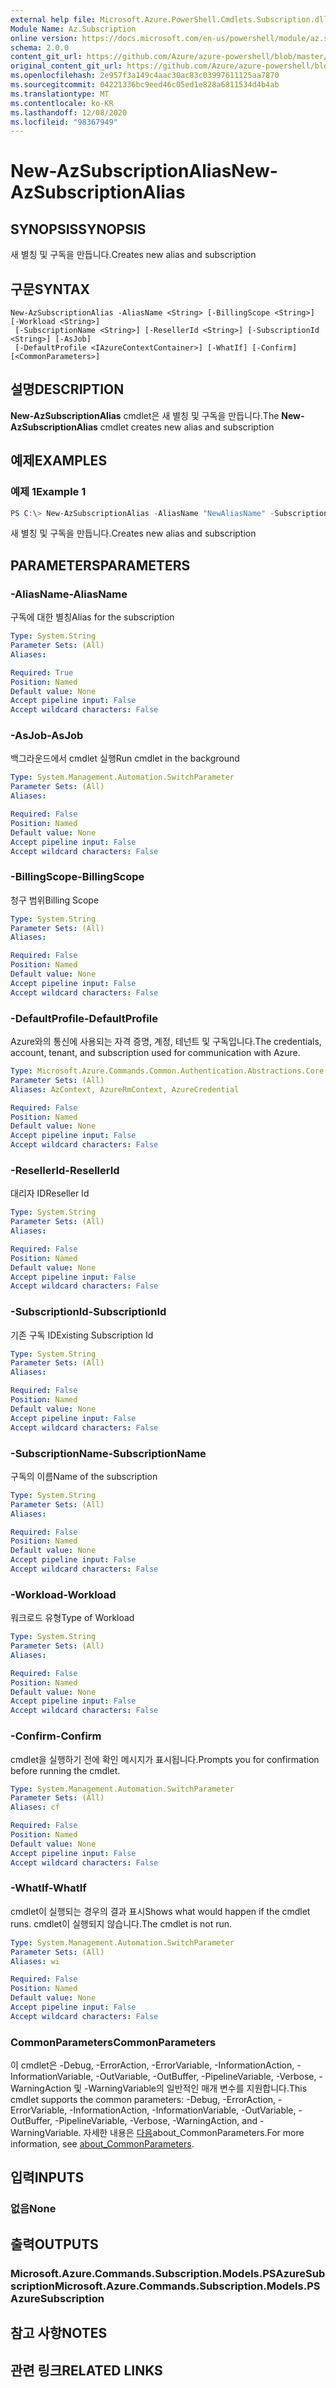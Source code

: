```yaml
---
external help file: Microsoft.Azure.PowerShell.Cmdlets.Subscription.dll-Help.xml
Module Name: Az.Subscription
online version: https://docs.microsoft.com/en-us/powershell/module/az.subscription/new-azsubscriptionalias
schema: 2.0.0
content_git_url: https://github.com/Azure/azure-powershell/blob/master/src/Subscription/Subscription/help/New-AzSubscriptionAlias.md
original_content_git_url: https://github.com/Azure/azure-powershell/blob/master/src/Subscription/Subscription/help/New-AzSubscriptionAlias.md
ms.openlocfilehash: 2e957f3a149c4aac30ac83c03997611125aa7870
ms.sourcegitcommit: 04221336bc9eed46c05ed1e828a6811534d4b4ab
ms.translationtype: MT
ms.contentlocale: ko-KR
ms.lasthandoff: 12/08/2020
ms.locfileid: "98367949"
---
```

# <span data-ttu-id="6b2a4-101">New-AzSubscriptionAlias</span><span class="sxs-lookup"><span data-stu-id="6b2a4-101">New-AzSubscriptionAlias</span></span>

## <span data-ttu-id="6b2a4-102">SYNOPSIS</span><span class="sxs-lookup"><span data-stu-id="6b2a4-102">SYNOPSIS</span></span>
<span data-ttu-id="6b2a4-103">새 별칭 및 구독을 만듭니다.</span><span class="sxs-lookup"><span data-stu-id="6b2a4-103">Creates new alias and subscription</span></span>

## <span data-ttu-id="6b2a4-104">구문</span><span class="sxs-lookup"><span data-stu-id="6b2a4-104">SYNTAX</span></span>

```
New-AzSubscriptionAlias -AliasName <String> [-BillingScope <String>] [-Workload <String>]
 [-SubscriptionName <String>] [-ResellerId <String>] [-SubscriptionId <String>] [-AsJob]
 [-DefaultProfile <IAzureContextContainer>] [-WhatIf] [-Confirm] [<CommonParameters>]
```

## <span data-ttu-id="6b2a4-105">설명</span><span class="sxs-lookup"><span data-stu-id="6b2a4-105">DESCRIPTION</span></span>
<span data-ttu-id="6b2a4-106">**New-AzSubscriptionAlias** cmdlet은 새 별칭 및 구독을 만듭니다.</span><span class="sxs-lookup"><span data-stu-id="6b2a4-106">The **New-AzSubscriptionAlias** cmdlet creates new alias and subscription</span></span>

## <span data-ttu-id="6b2a4-107">예제</span><span class="sxs-lookup"><span data-stu-id="6b2a4-107">EXAMPLES</span></span>

### <span data-ttu-id="6b2a4-108">예제 1</span><span class="sxs-lookup"><span data-stu-id="6b2a4-108">Example 1</span></span>
```powershell
PS C:\> New-AzSubscriptionAlias -AliasName "NewAliasName" -SubscriptionName "SubscriptionName" -BillingScope "BillingScope" -Workload "WorkloadType"
```

<span data-ttu-id="6b2a4-109">새 별칭 및 구독을 만듭니다.</span><span class="sxs-lookup"><span data-stu-id="6b2a4-109">Creates new alias and subscription</span></span>

## <span data-ttu-id="6b2a4-110">PARAMETERS</span><span class="sxs-lookup"><span data-stu-id="6b2a4-110">PARAMETERS</span></span>

### <span data-ttu-id="6b2a4-111">-AliasName</span><span class="sxs-lookup"><span data-stu-id="6b2a4-111">-AliasName</span></span>
<span data-ttu-id="6b2a4-112">구독에 대한 별칭</span><span class="sxs-lookup"><span data-stu-id="6b2a4-112">Alias for the subscription</span></span>

```yaml
Type: System.String
Parameter Sets: (All)
Aliases:

Required: True
Position: Named
Default value: None
Accept pipeline input: False
Accept wildcard characters: False
```

### <span data-ttu-id="6b2a4-113">-AsJob</span><span class="sxs-lookup"><span data-stu-id="6b2a4-113">-AsJob</span></span>
<span data-ttu-id="6b2a4-114">백그라운드에서 cmdlet 실행</span><span class="sxs-lookup"><span data-stu-id="6b2a4-114">Run cmdlet in the background</span></span>

```yaml
Type: System.Management.Automation.SwitchParameter
Parameter Sets: (All)
Aliases:

Required: False
Position: Named
Default value: None
Accept pipeline input: False
Accept wildcard characters: False
```

### <span data-ttu-id="6b2a4-115">-BillingScope</span><span class="sxs-lookup"><span data-stu-id="6b2a4-115">-BillingScope</span></span>
<span data-ttu-id="6b2a4-116">청구 범위</span><span class="sxs-lookup"><span data-stu-id="6b2a4-116">Billing Scope</span></span>

```yaml
Type: System.String
Parameter Sets: (All)
Aliases:

Required: False
Position: Named
Default value: None
Accept pipeline input: False
Accept wildcard characters: False
```

### <span data-ttu-id="6b2a4-117">-DefaultProfile</span><span class="sxs-lookup"><span data-stu-id="6b2a4-117">-DefaultProfile</span></span>
<span data-ttu-id="6b2a4-118">Azure와의 통신에 사용되는 자격 증명, 계정, 테넌트 및 구독입니다.</span><span class="sxs-lookup"><span data-stu-id="6b2a4-118">The credentials, account, tenant, and subscription used for communication with Azure.</span></span>

```yaml
Type: Microsoft.Azure.Commands.Common.Authentication.Abstractions.Core.IAzureContextContainer
Parameter Sets: (All)
Aliases: AzContext, AzureRmContext, AzureCredential

Required: False
Position: Named
Default value: None
Accept pipeline input: False
Accept wildcard characters: False
```

### <span data-ttu-id="6b2a4-119">-ResellerId</span><span class="sxs-lookup"><span data-stu-id="6b2a4-119">-ResellerId</span></span>
<span data-ttu-id="6b2a4-120">대리자 ID</span><span class="sxs-lookup"><span data-stu-id="6b2a4-120">Reseller Id</span></span>

```yaml
Type: System.String
Parameter Sets: (All)
Aliases:

Required: False
Position: Named
Default value: None
Accept pipeline input: False
Accept wildcard characters: False
```

### <span data-ttu-id="6b2a4-121">-SubscriptionId</span><span class="sxs-lookup"><span data-stu-id="6b2a4-121">-SubscriptionId</span></span>
<span data-ttu-id="6b2a4-122">기존 구독 ID</span><span class="sxs-lookup"><span data-stu-id="6b2a4-122">Existing Subscription Id</span></span>

```yaml
Type: System.String
Parameter Sets: (All)
Aliases:

Required: False
Position: Named
Default value: None
Accept pipeline input: False
Accept wildcard characters: False
```

### <span data-ttu-id="6b2a4-123">-SubscriptionName</span><span class="sxs-lookup"><span data-stu-id="6b2a4-123">-SubscriptionName</span></span>
<span data-ttu-id="6b2a4-124">구독의 이름</span><span class="sxs-lookup"><span data-stu-id="6b2a4-124">Name of the subscription</span></span>

```yaml
Type: System.String
Parameter Sets: (All)
Aliases:

Required: False
Position: Named
Default value: None
Accept pipeline input: False
Accept wildcard characters: False
```

### <span data-ttu-id="6b2a4-125">-Workload</span><span class="sxs-lookup"><span data-stu-id="6b2a4-125">-Workload</span></span>
<span data-ttu-id="6b2a4-126">워크로드 유형</span><span class="sxs-lookup"><span data-stu-id="6b2a4-126">Type of Workload</span></span>

```yaml
Type: System.String
Parameter Sets: (All)
Aliases:

Required: False
Position: Named
Default value: None
Accept pipeline input: False
Accept wildcard characters: False
```

### <span data-ttu-id="6b2a4-127">-Confirm</span><span class="sxs-lookup"><span data-stu-id="6b2a4-127">-Confirm</span></span>
<span data-ttu-id="6b2a4-128">cmdlet을 실행하기 전에 확인 메시지가 표시됩니다.</span><span class="sxs-lookup"><span data-stu-id="6b2a4-128">Prompts you for confirmation before running the cmdlet.</span></span>

```yaml
Type: System.Management.Automation.SwitchParameter
Parameter Sets: (All)
Aliases: cf

Required: False
Position: Named
Default value: None
Accept pipeline input: False
Accept wildcard characters: False
```

### <span data-ttu-id="6b2a4-129">-WhatIf</span><span class="sxs-lookup"><span data-stu-id="6b2a4-129">-WhatIf</span></span>
<span data-ttu-id="6b2a4-130">cmdlet이 실행되는 경우의 결과 표시</span><span class="sxs-lookup"><span data-stu-id="6b2a4-130">Shows what would happen if the cmdlet runs.</span></span>
<span data-ttu-id="6b2a4-131">cmdlet이 실행되지 않습니다.</span><span class="sxs-lookup"><span data-stu-id="6b2a4-131">The cmdlet is not run.</span></span>

```yaml
Type: System.Management.Automation.SwitchParameter
Parameter Sets: (All)
Aliases: wi

Required: False
Position: Named
Default value: None
Accept pipeline input: False
Accept wildcard characters: False
```

### <span data-ttu-id="6b2a4-132">CommonParameters</span><span class="sxs-lookup"><span data-stu-id="6b2a4-132">CommonParameters</span></span>
<span data-ttu-id="6b2a4-133">이 cmdlet은 -Debug, -ErrorAction, -ErrorVariable, -InformationAction, -InformationVariable, -OutVariable, -OutBuffer, -PipelineVariable, -Verbose, -WarningAction 및 -WarningVariable의 일반적인 매개 변수를 지원합니다.</span><span class="sxs-lookup"><span data-stu-id="6b2a4-133">This cmdlet supports the common parameters: -Debug, -ErrorAction, -ErrorVariable, -InformationAction, -InformationVariable, -OutVariable, -OutBuffer, -PipelineVariable, -Verbose, -WarningAction, and -WarningVariable.</span></span> <span data-ttu-id="6b2a4-134">자세한 내용은 [다음](http://go.microsoft.com/fwlink/?LinkID=113216)about_CommonParameters.</span><span class="sxs-lookup"><span data-stu-id="6b2a4-134">For more information, see [about_CommonParameters](http://go.microsoft.com/fwlink/?LinkID=113216).</span></span>

## <span data-ttu-id="6b2a4-135">입력</span><span class="sxs-lookup"><span data-stu-id="6b2a4-135">INPUTS</span></span>

### <span data-ttu-id="6b2a4-136">없음</span><span class="sxs-lookup"><span data-stu-id="6b2a4-136">None</span></span>

## <span data-ttu-id="6b2a4-137">출력</span><span class="sxs-lookup"><span data-stu-id="6b2a4-137">OUTPUTS</span></span>

### <span data-ttu-id="6b2a4-138">Microsoft.Azure.Commands.Subscription.Models.PSAzureSubscription</span><span class="sxs-lookup"><span data-stu-id="6b2a4-138">Microsoft.Azure.Commands.Subscription.Models.PSAzureSubscription</span></span>

## <span data-ttu-id="6b2a4-139">참고 사항</span><span class="sxs-lookup"><span data-stu-id="6b2a4-139">NOTES</span></span>

## <span data-ttu-id="6b2a4-140">관련 링크</span><span class="sxs-lookup"><span data-stu-id="6b2a4-140">RELATED LINKS</span></span>
